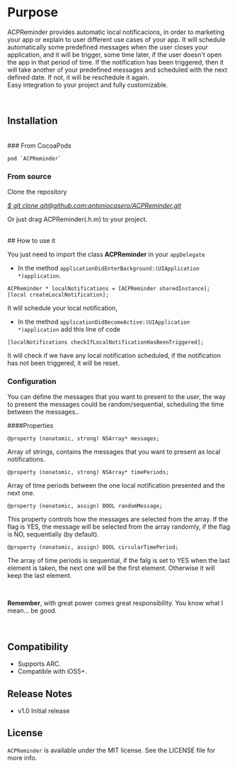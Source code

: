 # Purpose

ACPReminder provides automatic local notificacions, in order to marketing your app or explain to user different use cases of your app. It will schedule automatically some predefined messages when the user closes your application, and it will be trigger, some time later, if the user doesn't open the app in that period of time. If the notification has been triggered, then it will take another of your predefined messages and scheduled with the next defined date. If not, it will be reschedule it again.</br>
Easy integration to your project and fully customizable.

</br>

## Installation
</br>
### From CocoaPods

	pod `ACPReminder` 

### From source

Clone the repository

[*$ git clone git@github.com:antoniocasero/ACPReminder.git*]()

Or just drag ACPReminder(.h.m) to your project.

</br>
## How to use it

You just need to import the class **ACPReminder** in your `appDelegate` 

- In the method `applicationDidEnterBackground:(UIApplication *)application`. 

```
ACPReminder * localNotifications = [ACPReminder sharedInstance];
[local createLocalNotification];
```
It will schedule your local notification, 

- In the method `applicationDidBecomeActive:(UIApplication *)application`  add this line of code

```
[localNotifications checkIfLocalNotificationHasBeenTriggered];
``` 
 It will check if we have any local notification scheduled, if the notification has not been triggered, it will be reset.
 
### Configuration

You can define the messages that you want to present to the user, the way to present the messages could be random/sequential, scheduling the time between the messages..

####Properties
```
@property (nonatomic, strong) NSArray* messages;
```
Array of strings, contains the messages that you want to present as local notifications.

```
@property (nonatomic, strong) NSArray* timePeriods;
```
Array of time periods between the one local notification presented and the next one.

```
@property (nonatomic, assign) BOOL randomMessage;
```

This property controls how the messages are selected from the array. If the flag is YES, the message will be selected from the array randomly, if the flag is NO, sequentially (by default).

```
@property (nonatomic, assign) BOOL circularTimePeriod;
```

The array of time periods is sequential, if the falg is set to YES when the last element is taken, the next one will be the first element. Otherwise it will keep the last element.



</br>

**Remember**, with great power comes great responsibility. You know what I mean... be good.

</br>

## Compatibility

- Supports ARC. 
- Compatible with iOS5+.

## Release Notes

- v1.0 Initial release

## License

`ACPReminder` is available under the MIT license. See the LICENSE file for more info.

